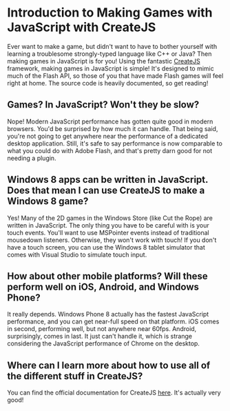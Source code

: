 # Introduction to Making Games with JavaScript with CreateJS
Ever want to make a game, but didn't want to have to bother yourself with learning a troublesome strongly-typed language like C++ or Java? Then making games in JavaScript is for you! Using the fantastic [CreateJS](http://createjs.com) framework, making games in JavaScript is simple! It's designed to mimic much of the Flash API, so those of you that have made Flash games will feel right at home. The source code is heavily documented, so get reading!

## Games? In JavaScript? Won't they be slow?
Nope! Modern JavaScript performance has gotten quite good in modern browsers. You'd be surprised by how much it can handle. That being said, you're not going to get anywhere near the performance of a dedicated desktop application. Still, it's safe to say performance is now comparable to what you could do with Adobe Flash, and that's pretty darn good for not needing a plugin.

## Windows 8 apps can be written in JavaScript. Does that mean I can use CreateJS to make a Windows 8 game?
Yes! Many of the 2D games in the Windows Store (like Cut the Rope) are written in JavaScript. The only thing you have to be careful with is your touch events. You'll want to use MSPointer events instead of traditional mousedown listeners. Otherwise, they won't work with touch! If you don't have a touch screen, you can use the Windows 8 tablet simulator that comes with Visual Studio to simulate touch input.

## How about other mobile platforms? Will these perform well on iOS, Android, and Windows Phone?
It really depends. Windows Phone 8 actually has the fastest JavaScript performance, and you can get near-full speed on that platform. iOS comes in second, performing well, but not anywhere near 60fps. Android, surprisingly, comes in last. It just can't handle it, which is strange considering the JavaScript performance of Chrome on the desktop.

## Where can I learn more about how to use all of the different stuff in CreateJS?
You can find the official documentation for CreateJS [here](http://createjs.com/Docs/EaselJS/modules/EaselJS.html). It's actually very good!
